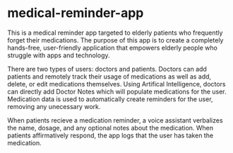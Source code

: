 # medical-reminder-app
This is a medical reminder app targeted to elderly patients who frequently forget their medications. The purpose of this app is to create a completely hands-free, user-friendly application that empowers elderly people who struggle with apps and technology. 

There are two types of users: doctors and patients. Doctors can add patients and remotely track their usage of medications as well as add, delete, or edit medications themselves. Using Artifical Intelligence, doctors can directly add Doctor Notes which will populate medications for the user. Medication data is used to automatically create reminders for the user, removing any unecessary work.

When patients recieve a medication reminder, a voice assistant verbalizes the name, dosage, and any optional notes about the medication. When patients affirmatively respond, the app logs that the user has taken the medication. 

